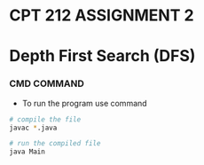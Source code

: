# CPT 212 ASSIGNMENT 2
# Depth First Search (DFS)

### CMD COMMAND
- To run the program use command
```bash
# compile the file
javac *.java

# run the compiled file
java Main
```
